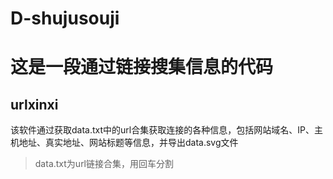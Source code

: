 # D-shujusouji
# 这是一段通过链接搜集信息的代码
## urlxinxi
该软件通过获取data.txt中的url合集获取连接的各种信息，包括网站域名、IP、主机地址、真实地址、网站标题等信息，并导出data.svg文件
> data.txt为url链接合集，用回车分割
